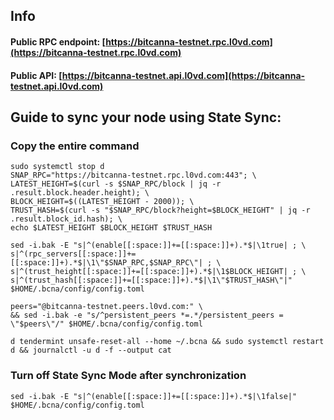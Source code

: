 ## Info
#### Public RPC endpoint: [https://bitcanna-testnet.rpc.l0vd.com](https://bitcanna-testnet.rpc.l0vd.com)
#### Public API: [https://bitcanna-testnet.api.l0vd.com](https://bitcanna-testnet.api.l0vd.com)

## Guide to sync your node using State Sync:

### Copy the entire command
```
sudo systemctl stop d
SNAP_RPC="https://bitcanna-testnet.rpc.l0vd.com:443"; \
LATEST_HEIGHT=$(curl -s $SNAP_RPC/block | jq -r .result.block.header.height); \
BLOCK_HEIGHT=$((LATEST_HEIGHT - 2000)); \
TRUST_HASH=$(curl -s "$SNAP_RPC/block?height=$BLOCK_HEIGHT" | jq -r .result.block_id.hash); \
echo $LATEST_HEIGHT $BLOCK_HEIGHT $TRUST_HASH

sed -i.bak -E "s|^(enable[[:space:]]+=[[:space:]]+).*$|\1true| ; \
s|^(rpc_servers[[:space:]]+=[[:space:]]+).*$|\1\"$SNAP_RPC,$SNAP_RPC\"| ; \
s|^(trust_height[[:space:]]+=[[:space:]]+).*$|\1$BLOCK_HEIGHT| ; \
s|^(trust_hash[[:space:]]+=[[:space:]]+).*$|\1\"$TRUST_HASH\"|" $HOME/.bcna/config/config.toml

peers="@bitcanna-testnet.peers.l0vd.com:" \
&& sed -i.bak -e "s/^persistent_peers *=.*/persistent_peers = \"$peers\"/" $HOME/.bcna/config/config.toml 

d tendermint unsafe-reset-all --home ~/.bcna && sudo systemctl restart d && journalctl -u d -f --output cat
```

### Turn off State Sync Mode after synchronization
```
sed -i.bak -E "s|^(enable[[:space:]]+=[[:space:]]+).*$|\1false|" $HOME/.bcna/config/config.toml
```
